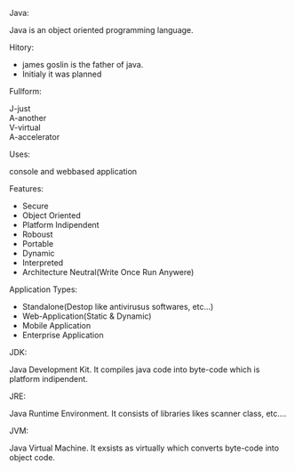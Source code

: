 Java:

Java is an object oriented programming language.

Hitory:

* james goslin is the father of java.
* Initialy it was planned 

Fullform:

J-just<br>A-another<br>V-virtual<br>A-accelerator

Uses:

console and webbased application

Features:
* Secure
* Object Oriented
* Platform Indipendent
* Roboust
* Portable
* Dynamic
* Interpreted
* Architecture Neutral(Write Once Run Anywere)

Application Types:
* Standalone(Destop like antivirusus softwares, etc...)
* Web-Application(Static & Dynamic)
* Mobile Application
* Enterprise Application

JDK:

Java Development Kit. It compiles java code into byte-code which is platform indipendent.

JRE:

Java Runtime Environment. It consists of libraries likes scanner class, etc....

JVM:

Java Virtual Machine. It exsists as virtually which converts byte-code into object code.
